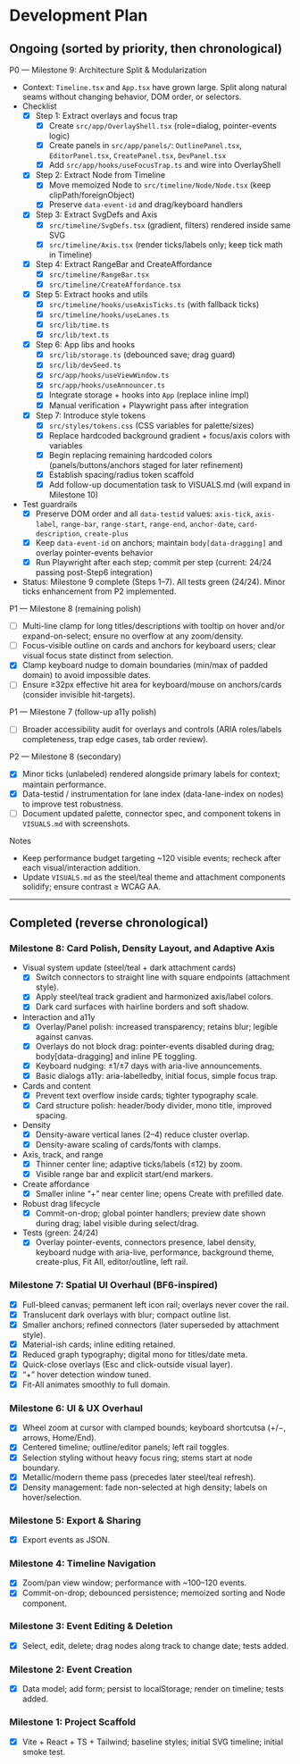 # Development Plan

## Ongoing (sorted by priority, then chronological)

P0 — Milestone 9: Architecture Split & Modularization
- Context: `Timeline.tsx` and `App.tsx` have grown large. Split along natural seams without changing behavior, DOM order, or selectors.
- Checklist
  - [x] Step 1: Extract overlays and focus trap
    - [x] Create `src/app/OverlayShell.tsx` (role=dialog, pointer-events logic)
    - [x] Create panels in `src/app/panels/`: `OutlinePanel.tsx`, `EditorPanel.tsx`, `CreatePanel.tsx`, `DevPanel.tsx`
    - [x] Add `src/app/hooks/useFocusTrap.ts` and wire into OverlayShell
  - [x] Step 2: Extract Node from Timeline
    - [x] Move memoized Node to `src/timeline/Node/Node.tsx` (keep clipPath/foreignObject)
    - [x] Preserve `data-event-id` and drag/keyboard handlers
  - [x] Step 3: Extract SvgDefs and Axis
    - [x] `src/timeline/SvgDefs.tsx` (gradient, filters) rendered inside same SVG
    - [x] `src/timeline/Axis.tsx` (render ticks/labels only; keep tick math in Timeline)
  - [x] Step 4: Extract RangeBar and CreateAffordance
    - [x] `src/timeline/RangeBar.tsx`
    - [x] `src/timeline/CreateAffordance.tsx`
  - [x] Step 5: Extract hooks and utils
    - [x] `src/timeline/hooks/useAxisTicks.ts` (with fallback ticks)
    - [x] `src/timeline/hooks/useLanes.ts`
    - [x] `src/lib/time.ts`
    - [x] `src/lib/text.ts`
  - [x] Step 6: App libs and hooks
    - [x] `src/lib/storage.ts` (debounced save; drag guard)
    - [x] `src/lib/devSeed.ts`
    - [x] `src/app/hooks/useViewWindow.ts`
    - [x] `src/app/hooks/useAnnouncer.ts`
    - [x] Integrate storage + hooks into `App` (replace inline impl)
    - [x] Manual verification + Playwright pass after integration
  - [x] Step 7: Introduce style tokens
    - [x] `src/styles/tokens.css` (CSS variables for palette/sizes)
    - [x] Replace hardcoded background gradient + focus/axis colors with variables
    - [x] Begin replacing remaining hardcoded colors (panels/buttons/anchors staged for later refinement)
    - [x] Establish spacing/radius token scaffold
    - [x] Add follow-up documentation task to VISUALS.md (will expand in Milestone 10)
- Test guardrails
  - [x] Preserve DOM order and all `data-testid` values: `axis-tick`, `axis-label`, `range-bar`, `range-start`, `range-end`, `anchor-date`, `card-description`, `create-plus`
  - [x] Keep `data-event-id` on anchors; maintain `body[data-dragging]` and overlay pointer-events behavior
  - [x] Run Playwright after each step; commit per step (current: 24/24 passing post-Step6 integration)
- Status: Milestone 9 complete (Steps 1–7). All tests green (24/24). Minor ticks enhancement from P2 implemented.

P1 — Milestone 8 (remaining polish)
- [ ] Multi-line clamp for long titles/descriptions with tooltip on hover and/or expand-on-select; ensure no overflow at any zoom/density.
- [ ] Focus-visible outline on cards and anchors for keyboard users; clear visual focus state distinct from selection.
- [x] Clamp keyboard nudge to domain boundaries (min/max of padded domain) to avoid impossible dates.
- [ ] Ensure ≥32px effective hit area for keyboard/mouse on anchors/cards (consider invisible hit-targets).

P1 — Milestone 7 (follow-up a11y polish)
- [ ] Broader accessibility audit for overlays and controls (ARIA roles/labels completeness, trap edge cases, tab order review).

P2 — Milestone 8 (secondary)
- [x] Minor ticks (unlabeled) rendered alongside primary labels for context; maintain performance.
- [x] Data-testid / instrumentation for lane index (data-lane-index on nodes) to improve test robustness.
- [ ] Document updated palette, connector spec, and component tokens in `VISUALS.md` with screenshots.

Notes
- Keep performance budget targeting ~120 visible events; recheck after each visual/interaction addition.
- Update `VISUALS.md` as the steel/teal theme and attachment components solidify; ensure contrast ≥ WCAG AA.

---

## Completed (reverse chronological)

### Milestone 8: Card Polish, Density Layout, and Adaptive Axis
- Visual system update (steel/teal + dark attachment cards)
  - [x] Switch connectors to straight line with square endpoints (attachment style).
  - [x] Apply steel/teal track gradient and harmonized axis/label colors.
  - [x] Dark card surfaces with hairline borders and soft shadow.
- Interaction and a11y
  - [x] Overlay/Panel polish: increased transparency; retains blur; legible against canvas.
  - [x] Overlays do not block drag: pointer-events disabled during drag; body[data-dragging] and inline PE toggling.
  - [x] Keyboard nudging: ±1/±7 days with aria-live announcements.
  - [x] Basic dialogs a11y: aria-labelledby, initial focus, simple focus trap.
- Cards and content
  - [x] Prevent text overflow inside cards; tighter typography scale.
  - [x] Card structure polish: header/body divider, mono title, improved spacing.
- Density
  - [x] Density-aware vertical lanes (2–4) reduce cluster overlap.
  - [x] Density-aware scaling of cards/fonts with clamps.
- Axis, track, and range
  - [x] Thinner center line; adaptive ticks/labels (≤12) by zoom.
  - [x] Visible range bar and explicit start/end markers.
- Create affordance
  - [x] Smaller inline “+” near center line; opens Create with prefilled date.
- Robust drag lifecycle
  - [x] Commit-on-drop; global pointer handlers; preview date shown during drag; label visible during select/drag.
- Tests (green: 24/24)
  - [x] Overlay pointer-events, connectors presence, label density, keyboard nudge with aria-live, performance, background theme, create-plus, Fit All, editor/outline, left rail.

### Milestone 7: Spatial UI Overhaul (BF6-inspired)
- [x] Full-bleed canvas; permanent left icon rail; overlays never cover the rail.
- [x] Translucent dark overlays with blur; compact outline list.
- [x] Smaller anchors; refined connectors (later superseded by attachment style).
- [x] Material-ish cards; inline editing retained.
- [x] Reduced graph typography; digital mono for titles/date meta.
- [x] Quick-close overlays (Esc and click-outside visual layer).
- [x] “+” hover detection window tuned.
- [x] Fit-All animates smoothly to full domain.

### Milestone 6: UI & UX Overhaul
- [x] Wheel zoom at cursor with clamped bounds; keyboard shortcutsa (+/−, arrows, Home/End).
- [x] Centered timeline; outline/editor panels; left rail toggles.
- [x] Selection styling without heavy focus ring; stems start at node boundary.
- [x] Metallic/modern theme pass (precedes later steel/teal refresh).
- [x] Density management: fade non-selected at high density; labels on hover/selection.

### Milestone 5: Export & Sharing
- [x] Export events as JSON.

### Milestone 4: Timeline Navigation
- [x] Zoom/pan view window; performance with ~100–120 events.
- [x] Commit-on-drop; debounced persistence; memoized sorting and Node component.

### Milestone 3: Event Editing & Deletion
- [x] Select, edit, delete; drag nodes along track to change date; tests added.

### Milestone 2: Event Creation
- [x] Data model; add form; persist to localStorage; render on timeline; tests added.

### Milestone 1: Project Scaffold
- [x] Vite + React + TS + Tailwind; baseline styles; initial SVG timeline; initial smoke test.

